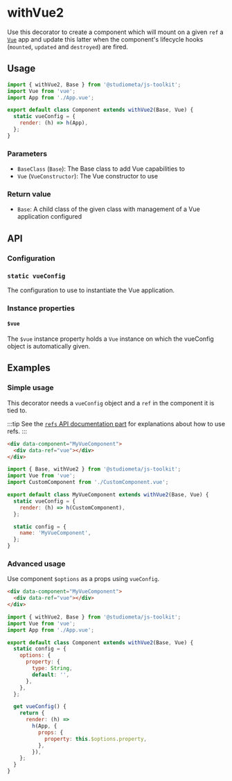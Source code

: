 # withVue2 <Badge type="warn" vertical="middle" text="deprecated" />

Use this decorator to create a component which will mount on a given `ref` a [`Vue`](https://vuejs.org/v2/guide/) app and update this latter when the component's lifecycle hooks (`mounted`, `updated` and `destroyed`) are fired.

## Usage

```js
import { withVue2, Base } from '@studiometa/js-toolkit';
import Vue from 'vue';
import App from './App.vue';

export default class Component extends withVue2(Base, Vue) {
  static vueConfig = {
    render: (h) => h(App),
  };
}
```

### Parameters

- `BaseClass` (`Base`): The Base class to add Vue capabilities to
- `Vue` (`VueConstructor`): The Vue constructor to use

### Return value

- `Base`: A child class of the given class with management of a Vue application configured

## API

### Configuration

### `static vueConfig`

The configuration to use to instantiate the Vue application.

### Instance properties

#### `$vue`

The `$vue` instance property holds a `Vue` instance on which the vueConfig object is automatically given.

## Examples

### Simple usage

This decorator needs a `vueConfig` object and a `ref` in the component it is tied to.

:::tip
See the [`refs` API documentation part](/api/#config-refs) for explanations about how to use refs.
:::

```html
<div data-component="MyVueComponent">
  <div data-ref="vue"></div>
</div>
```

```js
import { Base, withVue2 } from '@studiometa/js-toolkit';
import Vue from 'vue';
import CustomComponent from './CustomComponent.vue';

export default class MyVueComponent extends withVue2(Base, Vue) {
  static vueConfig = {
    render: (h) => h(CustomComponent),
  };

  static config = {
    name: 'MyVueComponent',
  };
}
```

### Advanced usage

Use component `$options` as a props using `vueConfig`.

```html
<div data-component="MyVueComponent">
  <div data-ref="vue"></div>
</div>
```

```js
import { withVue2, Base } from '@studiometa/js-toolkit';
import Vue from 'vue';
import App from './App.vue';

export default class Component extends withVue2(Base, Vue) {
  static config = {
    options: {
      property: {
        type: String,
        default: '',
      },
    },
  };

  get vueConfig() {
    return {
      render: (h) =>
        h(App, {
          props: {
            property: this.$options.property,
          },
        }),
    };
  }
}
```
